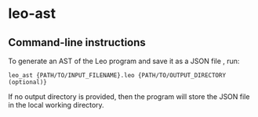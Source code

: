 # leo-ast

## Command-line instructions

To generate an AST of the Leo program and save it as a JSON file , run:
```
leo_ast {PATH/TO/INPUT_FILENAME}.leo {PATH/TO/OUTPUT_DIRECTORY (optional)}
```
If no output directory is provided, then the program will store the JSON file in the local working directory.

